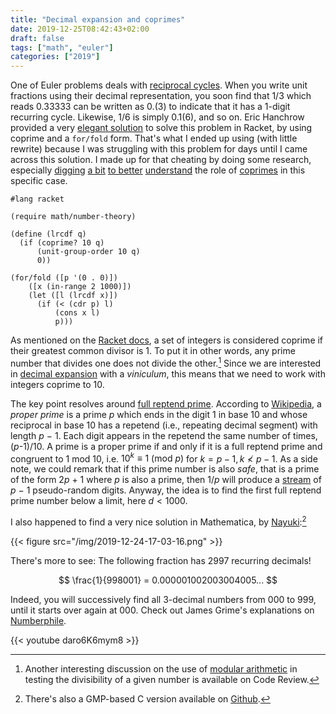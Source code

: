 ```yaml
---
title: "Decimal expansion and coprimes"
date: 2019-12-25T08:42:43+02:00
draft: false
tags: ["math", "euler"]
categories: ["2019"]
---
```


One of Euler problems deals with [reciprocal cycles](https://projecteuler.net/problem=26). When you write unit fractions using their decimal representation, you soon find that 1/3 which reads 0.33333 can be written as 0.(3) to indicate that it has a 1-digit recurring cycle. Likewise, 1/6 is simply 0.1(6), and so on. Eric Hanchrow provided a very [elegant solution](https://github.com/offby1/project-euler) to solve this problem in Racket, by using coprime and a `for/fold` form. That's what I ended up using (with little rewrite) because I was struggling with this problem for days until I came across this solution. I made up for that cheating by doing some research, especially [digging](https://artofmemory.com/wiki/Decimal_Representation_of_Fractions) [a bit](https://stackoverflow.com/questions/1315595/algorithm-for-detecting-repeating-decimals) [to better](https://math.stackexchange.com/questions/3362329/elementary-way-to-prove-that-if-n-and-10-are-coprime-then-1-n-has-no-tran) [understand](https://en.wikipedia.org/wiki/Multiplicative_group_of_integers_modulo_n) the role of [coprimes](https://en.m.wikipedia.org/wiki/Coprime_integers) in this specific case.

```racket
#lang racket

(require math/number-theory)

(define (lrcdf q)
  (if (coprime? 10 q)
      (unit-group-order 10 q)
      0))

(for/fold ([p '(0 . 0)])
    ([x (in-range 2 1000)])
    (let ([l (lrcdf x)])
      (if (< (cdr p) l)
          (cons x l)
          p)))
```

As mentioned on the [Racket docs](https://docs.racket-lang.org/math/number-theory.html#%28def._%28%28lib._math%2Fnumber-theory..rkt%29._coprime~3f%29%29), a set of integers is considered coprime if their greatest common divisor is 1. To put it in other words, any prime number that divides one does not divide the other.[^1] Since we are interested in [decimal expansion](http://mathworld.wolfram.com/DecimalExpansion.html) with a *viniculum*, this means that we need to work with integers coprime to 10. 

The key point resolves around [full reptend prime](https://en.wikipedia.org/wiki/Full_reptend_prime). According to [Wikipedia](https://en.wikipedia.org/wiki/Repeating_decimal), a *proper prime* is a prime *p* which ends in the digit 1 in base 10 and whose reciprocal in base 10 has a repetend (i.e., repeating decimal segment) with length *p* − 1. Each digit appears in the repetend the same number of times, (*p*-1)/10. A prime is a proper prime if and only if it is a full reptend prime and congruent to 1 mod 10, i.e. $10^k \equiv 1\ (\text{mod}\ p)$ for $k=p-1, k\nless p-1$. As a side note, we could remark that if this prime number is also *safe*, that is a prime of the form 2*p* + 1 where *p* is also a prime, then 1/*p* will produce a [stream](https://oeis.org/A000353) of *p* − 1 pseudo-random digits. Anyway, the idea is to find the first full reptend prime number below a limit, here $d < 1000$.

I also happened to find a very nice solution in Mathematica, by [Nayuki](https://www.nayuki.io/page/project-euler-solutions):[^2]

{{< figure src="/img/2019-12-24-17-03-16.png" >}}

There's more to see: The following fraction has 2997 recurring decimals!

$$ \frac{1}{998001} = 0.000001002003004005... $$

Indeed, you will successively find all 3-decimal numbers from 000 to 999, until it starts over again at 000. Check out James Grime's explanations on [Numberphile](http://www.numberphile.com/).

{{< youtube daro6K6mym8 >}}



[^1]: Another interesting discussion on the use of [modular arithmetic](https://codereview.stackexchange.com/a/52510) in testing the divisibility of a given number is available on Code Review.
[^2]: There's also a GMP-based C version available on [Github](https://github.com/eagletmt/project-euler-c/blob/master/20-29/problem26.c).